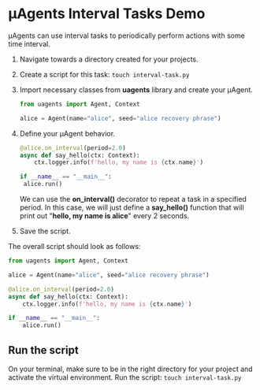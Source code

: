 # μAgents Interval Tasks Demo

μAgents can use interval tasks to periodically perform actions with some time interval.

1. Navigate towards a directory created for your projects.
2. Create a script for this task: `touch interval-task.py`
3. Import necessary classes from **uagents** library and create your μAgent.

    ```py
    from uagents import Agent, Context
    
    alice = Agent(name="alice", seed="alice recovery phrase")
    ```
   
4. Define your μAgent behavior.

   ```py
   @alice.on_interval(period=2.0)
   async def say_hello(ctx: Context):
       ctx.logger.info(f'hello, my name is {ctx.name}')
   
   if __name__ == "__main__":
    alice.run()
   ```

   We can use the **on_interval()** decorator to repeat a task in a specified period. In this case, we will just define a **say_hello()** function that will print out "**hello, my name is alice**" every 2 seconds.

5. Save the script. 

The overall script should look as follows:

```py
from uagents import Agent, Context

alice = Agent(name="alice", seed="alice recovery phrase")

@alice.on_interval(period=2.0)
async def say_hello(ctx: Context):
    ctx.logger.info(f'hello, my name is {ctx.name}')

if __name__ == "__main__":
    alice.run()
```

## Run the script

On your terminal, make sure to be in the right directory for your project and activate the virtual environment.
Run the script: `touch interval-task.py`